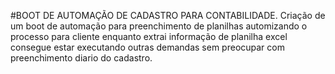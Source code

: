 #BOOT DE AUTOMAÇÃO DE CADASTRO PARA CONTABILIDADE.
Criação de um boot de automação para preenchimento de planilhas automizando o processo para cliente enquanto extrai informação de planilha excel consegue estar executando outras demandas sem preocupar com  preenchimento diario do cadastro.
